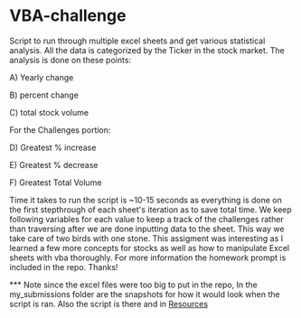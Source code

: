 # VBA-challenge

Script to run through multiple excel sheets and get various statistical analysis. All the data is categorized by the Ticker in the stock market. The analysis is done on these points:

A) Yearly change

B) percent change

C) total stock volume

For the Challenges portion:

D) Greatest % increase

E) Greatest % decrease

F) Greatest Total Volume

Time it takes to run the script is ~10-15 seconds as everything is done on the first stepthrough of each sheet's iteration as to save total time. We keep following variables for each value to keep a track of the challenges rather than traversing after we are done inputting data to the sheet. This way we take care of two birds with one stone. This assigment was interesting as I learned a few more concepts for stocks as well as how to manipulate Excel sheets with vba thoroughly. For more information the homework prompt is included in the repo. Thanks!

*** Note since the excel files were too big to put in the repo, In the my_submissions folder are the snapshots for how it would look when the script is ran. Also the script is there and in [Resources](https://github.com/slobanwala1/VBA-challenge/tree/master/Instructions/Resources)
